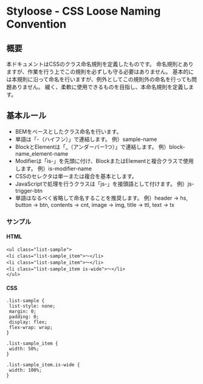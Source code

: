 # Styloose - CSS Loose Naming Convention

## 概要

本ドキュメントはCSSのクラス命名規則を定義したものです。
命名規則とありますが、作業を行う上でこの規則を必ずしも守る必要はありません。
基本的には本規則に沿って命名を行いますが、例外としてこの規則外の命名を行っても問題ありません。
緩く、柔軟に使用できるものを目指し、本命名規則を定義します。

## 基本ルール

* BEMをベースとしたクラス命名を行います。
* 単語は「-（ハイフン）」で連結します。
  例）sample-name
* BlockとElementは「_（アンダーバー1つ）」で連結します。
  例）block-name_element-name
* Modifierは「is-」を先頭に付け、BlockまたはElementと複合クラスで使用します。
  例）is-modifier-name
* CSSのセレクタは単一または複合を基本とします。
* JavaScriptで処理を行うクラスは「js-」を接頭語として付けます。
  例）js-trigger-btn
* 単語はなるべく省略して命名することを推奨します。
  例）header → hs, button → btn, contents → cnt, image → img, title → ttl, text → tx

### サンプル

#### HTML

```
<ul class="list-sample">
<li class="list-sample_item">〜</li>
<li class="list-sample_item">〜</li>
<li class="list-sample_item is-wide">〜</li>
</ul>
```

#### CSS

```
.list-sample {
 list-style: none;
 margin: 0;
 padding: 0;
 display: flex;
 flex-wrap: wrap;
}

.list-sample_item {
 width: 50%;
}

.list-sample_item.is-wide {
 width: 100%;
}
```
